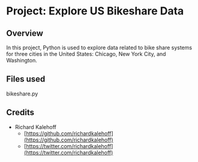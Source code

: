 # Project: Explore US Bikeshare Data 

## Overview
In this project, Python is used to explore data related to bike share systems for three cities in the United States: Chicago, New York City, and Washington. 

## Files used
bikeshare.py

## Credits
* Richard Kalehoff
    - [https://github.com/richardkalehoff](https://github.com/richardkalehoff)
    - [https://twitter.com/richardkalehoff](https://twitter.com/richardkalehoff)

